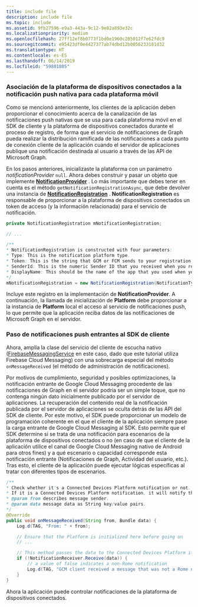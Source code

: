 ```yaml
---
title: include file
description: include file
ms.topic: include
ms.assetid: 9fb27596-e9a3-443a-9c12-9e02a893e32c
ms.localizationpriority: medium
ms.openlocfilehash: 27ff12ef8b0773f1bd0e1960c285012f7e62fdc9
ms.sourcegitcommit: e95423df0e4427377ab74dbd12b0056233181d32
ms.translationtype: HT
ms.contentlocale: es-ES
ms.lasthandoff: 06/14/2019
ms.locfileid: "59801805"
---
```

### <a name="associate-the-connected-devices-platform-with-the-native-push-notification-for-each-mobile-platform"></a>Asociación de la plataforma de dispositivos conectados a la notificación push nativa para cada plataforma móvil 

Como se mencionó anteriormente, los clientes de la aplicación deben proporcionar el conocimiento acerca de la canalización de las notificaciones push nativas que se usa para cada plataforma móvil en el SDK de cliente y la plataforma de dispositivos conectados durante el proceso de registro, de forma que el servicio de notificaciones de Graph pueda realizar la distribución ramificada de las notificaciones a cada punto de conexión cliente de la aplicación cuando el servidor de aplicaciones publique una notificación destinada al usuario a través de las API de Microsoft Graph.

En los pasos anteriores, inicializaste la plataforma con un parámetro *notificationProvider* `null`. Ahora debes construir y pasar un objeto que implemente **[NotificationProvider](https://docs.microsoft.com/java/api/com.microsoft.connecteddevices.core._notification_provider)** . Lo más importante que debes tener en cuenta es el método `getNotificationRegistrationAsync`, que debe devolver una instancia de **[NotificationRegistration](https://docs.microsoft.com/java/api/com.microsoft.connecteddevices.core._notification_registration)** . **NotificationRegistration** es responsable de proporcionar a la plataforma de dispositivos conectados un token de acceso (y la información relacionada) para el servicio de notificación.

```java
private NotificationRegistration mNotificationRegistration;

// ...

/**
* NotificationRegistration is constructed with four parameters:
* Type: This is the notification platform type.
* Token: This is the string that GCM or FCM sends to your registration intent service.
* SenderId: This is the numeric Sender ID that you received when you registered your app for push notifications.
* DisplayName: This should be the name of the app that you used when you registered it on the Microsoft dev portal. 
*/
mNotificationRegistration = new NotificationRegistration(NotificationType.FCM, token, FCM_SENDER_ID, "MyAppName");
```

Incluye este registro en la implementación de **NotificationProvider**. A continuación, la llamada de inicialización de **Platform** debe proporcionar a la instancia de **Platform** local el acceso al servicio de notificaciones push, lo que permite que la aplicación reciba datos de las notificaciones de Microsoft Graph en el servidor. 

### <a name="pass-incoming-push-notifications-to-the-client-sdk"></a>Paso de notificaciones push entrantes al SDK de cliente
Ahora, amplía la clase del servicio del cliente de escucha nativo ([FirebaseMessagingService](https://firebase.google.com/docs/reference/android/com/google/firebase/messaging/FirebaseMessagingService) en este caso, dado que este tutorial utiliza Firebase Cloud Messaging) con una sobrecarga especial del método `onMessageReceived` (el método de administración de notificaciones).

Por motivos de cumplimiento, seguridad y posibles optimizaciones, la notificación entrante de Google Cloud Messaging procedente de las notificaciones de Graph en el servidor podría ser un simple toque, que no contenga ningún dato inicialmente publicado por el servidor de aplicaciones. La recuperación del contenido real de la notificación publicada por el servidor de aplicaciones se oculta detrás de las API del SDK de cliente. Por este motivo, el SDK puede proporcionar un modelo de programación coherente en el que el cliente de la aplicación siempre pase la carga entrante de Google Cloud Messaging al SDK. Esto permite que el SDK determine si se trata de una notificación para escenarios de la plataforma de dispositivos conectados o no (en caso de que el cliente de la aplicación utilice el canal de Google Cloud Messaging nativo de Android para otros fines) y a qué escenario o capacidad corresponde esta notificación entrante (Notificaciones de Graph, Actividad del usuario, etc.). Tras esto, el cliente de la aplicación puede ejecutar lógicas específicas al tratar con diferentes tipos de escenarios. 

```java
/**
* Check whether it's a Connected Devices Platform notification or not.
* If it is a Connected Devices Platform notification, it will notify the apps with the information in the notification.
* @param from describes message sender.
* @param data message data as String key/value pairs.
*/
@Override
public void onMessageReceived(String from, Bundle data) {
    Log.d(TAG, "From: " + from);

    // Ensure that the Platform is initialized here before going on
    // ...

    // This method passes the data to the Connected Devices Platform if is compatible.
    if (!NotificationReceiver.Receive(data)) {
        // a value of false indicates a non-Rome notification
        Log.d(TAG, "GCM client received a message that was not a Rome notification");
    }
}
```

Ahora la aplicación puede controlar notificaciones de la plataforma de dispositivos conectados.

